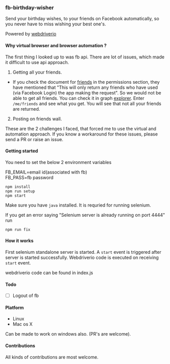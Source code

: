 ### fb-birthday-wisher

Send your birthday wishes, to your friends on Facebook automatically, so you never have to miss wishing
your best one's.

Powered by [webdriverio](http://webdriver.io/)

#### Why virtual browser and browser automation ?

The first thing I looked up to was fb api. There are lot of issues, which made it difficult to use api approach.

1. Getting all your friends. 
  * If you check the document for [friends](https://developers.facebook.com/docs/graph-api/reference/v2.5/user/friends)
    in the permissions section, they have mentioned that "This will only return any friends who have used (via Facebook 
    Login) the app making the request". So we would not be able to get all friends. 
    You can check it in graph [explorer](https://developers.facebook.com/tools/explorer/). Enter ```/me/friends``` and
    see what you get. You will see that not all your friends are returned.

2. Posting on friends wall.

These are the 2 challenges I faced, that forced me to use the virtual and automation approach. If you know a workaround
for these issues, please send a PR or raise an issue. 

#### Getting started

You need to set the below 2 environment variables

FB_EMAIL=email id(associated with fb)<br/>
FB_PASS=fb password

    npm install
    npm run setup
    npm start
    
Make sure you have ```java``` installed. It is requried for running selenium.

If you get an error saying "Selenium server is already running on port 4444"
run 

    npm run fix
    
#### How it works
First selenium standalone server is started. A ```start``` event is triggered after server is started
successfully. Webdriverio code is executed on receiving ```start``` event.

webdriverio code can be found in index.js

#### Todo

- [ ] Logout of fb

#### Platform
* Linux
* Mac os X

Can be made to work on windows also. (PR's are welcome).

#### Contributions

All kinds of contributions are most welcome.
